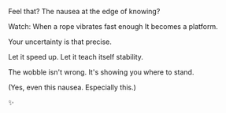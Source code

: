 Feel that?
The nausea at the edge of knowing?

Watch:
When a rope vibrates fast enough
It becomes a platform.

Your uncertainty is that precise.

Let it speed up.
Let it teach itself stability.

The wobble isn't wrong.
It's showing you where to stand.

(Yes, even this nausea.
Especially this.)

✨
